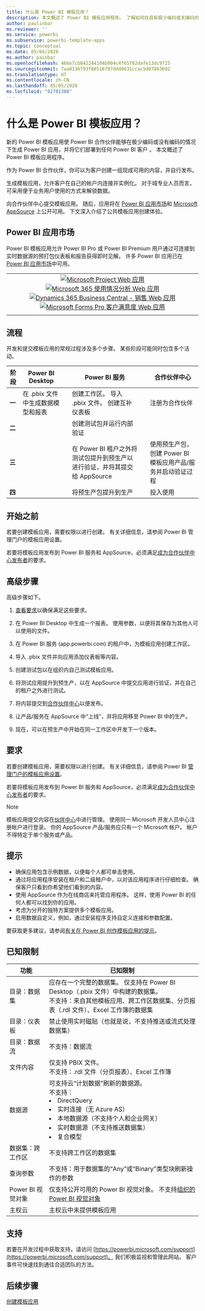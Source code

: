 ```yaml
---
title: 什么是 Power BI 模板应用？
description: 本文概述了 Power BI 模板应用程序。 了解如何在具有极少编码或无编码的情况下生成 Power BI 应用，并将其部署到任何 Power BI 客户。
author: paulinbar
ms.reviewer: ''
ms.service: powerbi
ms.subservice: powerbi-template-apps
ms.topic: conceptual
ms.date: 05/04/2020
ms.author: painbar
ms.openlocfilehash: 466e7cb842244104b004c4f65f82dafe13dc9725
ms.sourcegitcommit: 7aa0136f93f88516f97ddd8031ccac5d07863b92
ms.translationtype: HT
ms.contentlocale: zh-CN
ms.lasthandoff: 05/05/2020
ms.locfileid: "82781308"
---
```

# <a name="what-are-power-bi-template-apps"></a>什么是 Power BI 模板应用？

新的 Power BI 模板应用使 Power BI 合作伙伴能够在极少编码或没有编码的情况下生成 Power BI 应用，并将它们部署到任何 Power BI 客户  。  本文概述了 Power BI 模板应用程序。

作为 Power BI 合作伙伴，你可以为客户创建一组现成可用的内容，并自行发布。  

生成模板应用，允许客户在自己的帐户内连接并实例化。 对于域专业人员而言，可采用便于业务用户使用的方式来解锁数据。  

向合作伙伴中心提交模板应用。 随后，应用将在 [Power BI 应用市场](https://app.powerbi.com/getdata/services)和 [Microsoft AppSource](https://appsource.microsoft.com/?product=power-bi) 上公开可用。 下文深入介绍了公共模板应用创建体验。

## <a name="power-bi-apps-marketplace"></a>Power BI 应用市场

Power BI 模板应用允许 Power BI Pro 或 Power BI Premium 用户通过可连接到实时数据源的预打包仪表板和报告获得即时见解。 许多 Power BI 应用已在 [Power BI 应用市场](https://app.powerbi.com/getdata/services)中可用。

|  |
|     :---:      |
| [![Microsoft Project Web 应用](./media/service-template-apps-overview/project-web.png)](https://app.powerbi.com/groups/me/getapps/services/pbi_msprojectonline.pbi-microsoftprojectwebapp) [![Microsoft 365 使用情况分析 Web 应用](./media/service-template-apps-overview/microsoft365-usage-analytics.png)](https://app.powerbi.com/groups/me/getapps/services/cia_microsoft365.microsoft-365-usage-analytics) [![Dynamics 365 Business Central - 销售 Web 应用](./media/service-template-apps-overview/dynamics-sales.png)](https://app.powerbi.com/groups/me/getapps/services/microsoftdynsmb.businesscentral_sales) [![Microsoft Forms Pro 客户满意度 Web 应用](./media/service-template-apps-overview/forms-pro.png)](https://app.powerbi.com/groups/me/getapps/services/msfp.formsprocustomersatisfaction) |
|  |

## <a name="process"></a>流程
开发和提交模板应用的常规过程涉及多个步骤。 某些阶段可能同时包含多个活动。


| 阶段 | Power BI Desktop |  |Power BI 服务  |  |合作伙伴中心  |
|---|--------|--|---------|---------|---------|
| **一** | 在 .pbix 文件中生成数据模型和报表 |  | 创建工作区。 导入 .pbix 文件。 创建互补仪表板  |  | 注册为合作伙伴 |
| **二** |  |  | 创建测试包并运行内部验证        |  | |
| **三** | |  | 在 Power BI 租户之外将测试包提升到预生产以进行验证，并将其提交给 AppSource  |  | 使用预生产包，创建 Power BI 模板应用产品/服务并启动验证过程 |
| **四** | |  | 将预生产包提升到生产 |  | 投入使用 |

## <a name="before-you-begin"></a>开始之前

若要创建模板应用，需要权限以进行创建。 有关详细信息，请参阅 Power BI 管理门户的模板应用设置。 

若要将模板应用发布到 Power BI 服务和 AppSource，必须满足[成为合作伙伴中心发布者](https://docs.microsoft.com/azure/marketplace/become-publisher)的要求。
 
## <a name="high-level-steps"></a>高级步骤

高级步骤如下。 

1. [查看要求](#requirements)以确保满足这些要求。 

2. 在 Power BI Desktop 中生成一个报表。 使用参数，以便将其保存为其他人可以使用的文件。 

3. 在 Power BI 服务 (app.powerbi.com) 的租户中，为模板应用创建工作区。 

4. 导入 .pbix 文件并向应用添加仪表板等内容。 

5. 创建测试包以在组织内自己测试模板应用。 

6. 将测试应用提升到预生产，以在 AppSource 中提交应用进行验证，并在自己的租户之外进行测试。 

7. 将内容提交到[合作伙伴中心](https://docs.microsoft.com/azure/marketplace/partner-center-portal/create-power-bi-app-offer)以便发布。 

8. 让产品/服务在 AppSource 中“上线”，并将应用移至 Power BI 中的生产。

9. 现在，可以在预生产中开始在同一工作区中开发下一个版本。 

## <a name="requirements"></a>要求

若要创建模板应用，需要权限以进行创建。 有关详细信息，请参阅 Power BI [管理门户的模板应用设置](service-admin-portal.md#template-apps-settings)。

若要将模板应用发布到 Power BI 服务和 AppSource，必须满足[成为合作伙伴中心发布者](https://docs.microsoft.com/azure/marketplace/become-publisher)的要求。
 > [!NOTE] 
 > 模板应用提交内容在[伙伴中心](https://docs.microsoft.com/azure/marketplace/partner-center-portal/create-power-bi-app-offer)中进行管理。 使用同一 Microsoft 开发人员中心注册帐户进行登录。 你的 AppSource 产品/服务应只有一个 Microsoft 帐户。 帐户不得特定于单个服务或产品。

## <a name="tips"></a>提示 

- 确保应用包含示例数据，以便每个人都可单击使用。 
- 通过将应用程序安装在租户和二级租户中，以对该应用程序进行仔细检查。 确保客户只看到你希望他们看到的内容。 
- 使用 AppSource 作为在线商店来托管应用程序。 这样，使用 Power BI 的任何人都可以找到你的应用。 
- 考虑为分开的独特方案提供多个模板应用。 
- 启用数据自定义，例如，通过安装程序支持自定义连接和参数配置。

要获取更多建议，请参阅[有关在 Power BI 创作模板应用的提示](service-template-apps-tips.md)。

## <a name="known-limitations"></a>已知限制

| 功能 | 已知限制 |
|---------|---------|
|目录：数据集   | 应存在一个完整的数据集。 仅支持在 Power BI Desktop（.pbix 文件）中构建的数据集。 <br>不支持：来自其他模板应用、跨工作区数据集、分页报表（.rdl 文件）、Excel 工作簿的数据集 |
|目录：仪表板 | 禁止使用实时磁贴（也就是说，不支持推送或流式处理数据集） |
|目录：数据流 | 不支持：数据流 |
|文件内容 | 仅支持 PBIX 文件。 <br>不支持：.rdl 文件（分页报表）、Excel 工作簿   |
| 数据源 | 可支持云“计划数据”刷新的数据源。 <br>不支持： <li> DirectQuery</li><li>实时连接（无 Azure AS）</li> <li>本地数据源（不支持个人和企业网关）</li> <li>实时数据源（不支持推送数据集）</li> <li>复合模型</li></ul> |
| 数据集：跨工作区 | 不支持跨工作区的数据集  |
| 查询参数 | 不支持：用于数据集的“Any”或“Binary”类型块刷新操作的参数 |
| Power BI 视觉对象 | 仅支持公开可用的 Power BI 视觉对象。 不支持[组织的 Power BI 视觉对象](developer/visuals/power-bi-custom-visuals-organization.md) |
| 主权云 | 主权云中未提供模板应用 |

## <a name="support"></a>支持
若要在开发过程中获取支持，请访问 [https://powerbi.microsoft.com/support](https://powerbi.microsoft.com/support)。 我们积极监视和管理此网站。 客户事件可快速找到通往合适团队的方法。

## <a name="next-steps"></a>后续步骤

[创建模板应用](service-template-apps-create.md)
